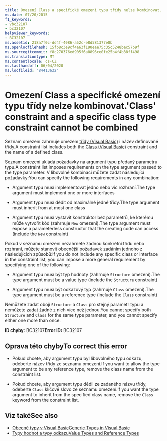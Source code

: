 ```yaml
---
title: Omezení Class a specifické omezení typu třídy nelze kombinovat.
ms.date: 07/20/2015
f1_keywords:
- vbc32107
- bc32107
helpviewer_keywords:
- BC32107
ms.assetid: 218a7f0c-dd4f-4086-a52c-e8d581377e8b
ms.openlocfilehash: 15fb8c3e9cf4a63f190eae75c35c5248bac57b9f
ms.sourcegitcommit: f8c270376ed905f6a8896ce0fe25b4f4b38ff498
ms.translationtype: MT
ms.contentlocale: cs-CZ
ms.lasthandoff: 06/04/2020
ms.locfileid: "84413632"
---
```

# <a name="class-constraint-and-a-specific-class-type-constraint-cannot-be-combined"></a><span data-ttu-id="88f69-102">Omezení Class a specifické omezení typu třídy nelze kombinovat.</span><span class="sxs-lookup"><span data-stu-id="88f69-102">'Class' constraint and a specific class type constraint cannot be combined</span></span>
<span data-ttu-id="88f69-103">Seznam omezení zahrnuje omezení [třídy (Visual Basic)](../language-reference/statements/class-statement.md) i název definované třídy.</span><span class="sxs-lookup"><span data-stu-id="88f69-103">A constraint list includes both the [Class (Visual Basic)](../language-reference/statements/class-statement.md) constraint and the name of a defined class.</span></span>  
  
 <span data-ttu-id="88f69-104">Seznam omezení ukládá požadavky na argument typu předaný parametru typu.</span><span class="sxs-lookup"><span data-stu-id="88f69-104">A constraint list imposes requirements on the type argument passed to the type parameter.</span></span> <span data-ttu-id="88f69-105">V libovolné kombinaci můžete zadat následující požadavky:</span><span class="sxs-lookup"><span data-stu-id="88f69-105">You can specify the following requirements in any combination:</span></span>  
  
- <span data-ttu-id="88f69-106">Argument typu musí implementovat jedno nebo víc rozhraní.</span><span class="sxs-lookup"><span data-stu-id="88f69-106">The type argument must implement one or more interfaces</span></span>  
  
- <span data-ttu-id="88f69-107">Argument typu musí dědit od maximálně jedné třídy.</span><span class="sxs-lookup"><span data-stu-id="88f69-107">The type argument must inherit from at most one class</span></span>  
  
- <span data-ttu-id="88f69-108">Argument typu musí vystavit konstruktor bez parametrů, ke kterému může vytvořit kód (zahrnuje `New` omezení).</span><span class="sxs-lookup"><span data-stu-id="88f69-108">The type argument must expose a parameterless constructor that the creating code can access (include the `New` constraint)</span></span>  
  
 <span data-ttu-id="88f69-109">Pokud v seznamu omezení nezahrnete žádnou konkrétní třídu nebo rozhraní, můžete stanovit obecnější požadavek zadáním jednoho z následujících způsobů:</span><span class="sxs-lookup"><span data-stu-id="88f69-109">If you do not include any specific class or interface in the constraint list, you can impose a more general requirement by specifying one of the following:</span></span>  
  
- <span data-ttu-id="88f69-110">Argument typu musí být typ hodnoty (zahrnuje `Structure` omezení).</span><span class="sxs-lookup"><span data-stu-id="88f69-110">The type argument must be a value type (include the `Structure` constraint)</span></span>  
  
- <span data-ttu-id="88f69-111">Argument typu musí být odkazový typ (zahrnuje `Class` omezení).</span><span class="sxs-lookup"><span data-stu-id="88f69-111">The type argument must be a reference type (include the `Class` constraint)</span></span>  
  
 <span data-ttu-id="88f69-112">Nemůžete zadat obojí `Structure` a `Class` pro stejný parametr typu a nemůžete zadat žádné z nich více než jednou.</span><span class="sxs-lookup"><span data-stu-id="88f69-112">You cannot specify both `Structure` and `Class` for the same type parameter, and you cannot specify either one more than once.</span></span>  
  
 <span data-ttu-id="88f69-113">**ID chyby:** BC32107</span><span class="sxs-lookup"><span data-stu-id="88f69-113">**Error ID:** BC32107</span></span>  
  
## <a name="to-correct-this-error"></a><span data-ttu-id="88f69-114">Oprava této chyby</span><span class="sxs-lookup"><span data-stu-id="88f69-114">To correct this error</span></span>  
  
- <span data-ttu-id="88f69-115">Pokud chcete, aby argument typu byl libovolného typu odkazu, odeberte název třídy ze seznamu omezení.</span><span class="sxs-lookup"><span data-stu-id="88f69-115">If you want to allow the type argument to be any reference type, remove the class name from the constraint list.</span></span>  
  
- <span data-ttu-id="88f69-116">Pokud chcete, aby argument typu dědil ze zadaného názvu třídy, odeberte `Class` klíčové slovo ze seznamu omezení.</span><span class="sxs-lookup"><span data-stu-id="88f69-116">If you want the type argument to inherit from the specified class name, remove the `Class` keyword from the constraint list.</span></span>  
  
## <a name="see-also"></a><span data-ttu-id="88f69-117">Viz také</span><span class="sxs-lookup"><span data-stu-id="88f69-117">See also</span></span>

- [<span data-ttu-id="88f69-118">Obecné typy v Visual Basic</span><span class="sxs-lookup"><span data-stu-id="88f69-118">Generic Types in Visual Basic</span></span>](../programming-guide/language-features/data-types/generic-types.md)
- [<span data-ttu-id="88f69-119">Typy hodnot a typy odkazu</span><span class="sxs-lookup"><span data-stu-id="88f69-119">Value Types and Reference Types</span></span>](../programming-guide/language-features/data-types/value-types-and-reference-types.md)
